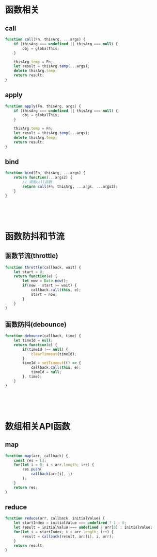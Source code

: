 # 函数相关

## call

```javascript
function call(Fn, thisArg, ...args) {
    if (thisArg === undefined || thisArg === null) {
        obj = globalThis;
    }

    thisArg.temp = Fn;
    let result = thisArg.temp(...args);
    delete thisArg.temp;
    return result;
}
```

## apply

```javascript
function apply(Fn, thisArg, args) {
    if (thisArg === undefined || thisArg === null) {
        obj = globalThis;
    }

    thisArg.temp = Fn;
    let result = thisArg.temp(...args);
    delete thisArg.temp;
    return result;
}
```

## bind

```javascript
function bind(Fn, thisArg, ...args) {
    return function(...args2) {
        // 调用call函数
        return call(Fn, thisArg, ...args, ...args2);
    }
}
```

<br/>
<br/>
<br/>

# 函数防抖和节流

## 函数节流(throttle)
```javascript
function throttle(callback, wait) {
    let start = 0;
    return function(e) {
        let now = Date.now();
        if(now - start >= wait) {
            callback.call(this, e);
            start = now;
        }
    }
}
```

## 函数防抖(debounce)
```javascript
function debounce(callback, time) {
    let timeId = null;
    return function(e) {
        if(timeId !== null) {
            clearTimeout(timeId);
        }
        timeId = setTimeout(() => {
            callback.call(this, e);
            timeId = null;
        }, time);
    }
}
```

<br/>
<br/>
<br/>

# 数组相关API函数

## map
```javascript
function map(arr, callback) {
    const res = [];
    for(let i = 0; i < arr.length; i++) {
        res.push(
            callback(arr[i], i)
        );
    }
    return res;
}
```

## reduce 
```javascript
function reduce(arr, callback, initialValue) {
    let startIndex = initialValue === undefined ? 1 : 0;
    let result = initialValue === undefined ? arr[0] : initialValue;
    for(let i = startIndex; i < arr.length; i++) {
        result = callback(result, arr[i], i, arr);
    }
    return result;
}
```